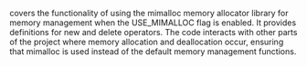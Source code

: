 covers the functionality of using the mimalloc memory allocator library for memory management when the USE_MIMALLOC flag is enabled. It provides definitions for new and delete operators. The code interacts with other parts of the project where memory allocation and deallocation occur, ensuring that mimalloc is used instead of the default memory management functions.